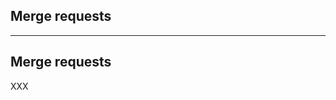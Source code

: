 <!-- .slide: id="gitlab_merge_requests" class="vertical-center" -->

<i class="fa-duotone fa-database fa-8x fa-duotone-colors" style="float: right; color: grey;"></i>

## Merge requests

---

## Merge requests

XXX
